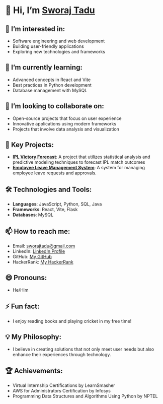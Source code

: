 # 👋 Hi, I’m [Sworaj Tadu](https://github.com/Sworaj2002)

## 👀 I’m interested in:
- Software engineering and web development
- Building user-friendly applications
- Exploring new technologies and frameworks

## 🌱 I’m currently learning:
- Advanced concepts in React and Vite
- Best practices in Python development
- Database management with MySQL

## 💞️ I’m looking to collaborate on:
- Open-source projects that focus on user experience
- Innovative applications using modern frameworks
- Projects that involve data analysis and visualization

## 📂 Key Projects:
- **[IPL Victory Forecast](https://github.com/Sworaj2002/IPLVICTORYFORECAST-PROJECT)**: A project that utilizes statistical analysis and predictive modeling techniques to forecast IPL match outcomes
- **[Employee Leave Management System](https://github.com/Sworaj2002/Employee-Leave-Management-System)**: A system for managing employee leave requests and approvals.

## 🛠️ Technologies and Tools:
- **Languages**: JavaScript, Python, SQL, Java
- **Frameworks**: React, Vite, Flask
- **Databases**: MySQL

## 📫 How to reach me:
- Email: [sworajtadu@gmail.com](mailto:sworajtadu@gmail.com)
- LinkedIn: [LinkedIn Profile](https://www.linkedin.com/in/sworaj-tadu-782886263/)
- GitHub: [My GitHub](https://github.com/Sworaj2002)
- HackerRank: [My HackerRank](https://www.hackerrank.com/profile/sworajtadu)

## 😄 Pronouns:
- He/Him

## ⚡ Fun fact:
- I enjoy reading books and playing cricket in my free time!

## 💡 My Philosophy:
- I believe in creating solutions that not only meet user needs but also enhance their experiences through technology.

## 🏆 Achievements:
- Virtual Internship Certifications by LearnSmasher
- AWS for Administrators Certification by Infosys
- Programming Data Structures and Algorithms Using Python by NPTEL
